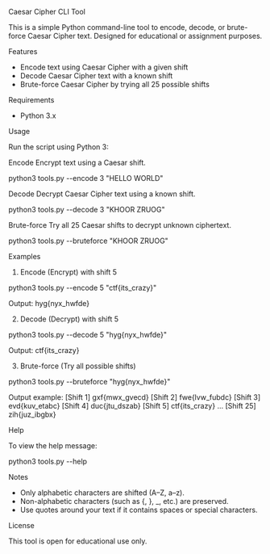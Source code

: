 Caesar Cipher CLI Tool

This is a simple Python command-line tool to encode, decode, or brute-force Caesar Cipher text. Designed for educational or assignment purposes.

Features

- Encode text using Caesar Cipher with a given shift
- Decode Caesar Cipher text with a known shift
- Brute-force Caesar Cipher by trying all 25 possible shifts

Requirements

- Python 3.x

Usage

Run the script using Python 3:

Encode
Encrypt text using a Caesar shift.

python3 tools.py --encode 3 "HELLO WORLD"

Decode
Decrypt Caesar Cipher text using a known shift.

python3 tools.py --decode 3 "KHOOR ZRUOG"

Brute-force
Try all 25 Caesar shifts to decrypt unknown ciphertext.

python3 tools.py --bruteforce "KHOOR ZRUOG"

Examples

1. Encode (Encrypt) with shift 5

python3 tools.py --encode 5 "ctf{its_crazy}"

Output:
hyg{nyx_hwfde}

2. Decode (Decrypt) with shift 5

python3 tools.py --decode 5 "hyg{nyx_hwfde}"

Output:
ctf{its_crazy}

3. Brute-force (Try all possible shifts)

python3 tools.py --bruteforce "hyg{nyx_hwfde}"

Output example:
[Shift  1] gxf{mwx_gvecd}
[Shift  2] fwe{lvw_fubdc}
[Shift  3] evd{kuv_etabc}
[Shift  4] duc{jtu_dszab}
[Shift  5] ctf{its_crazy}
...
[Shift 25] zih{juz_ibgbx}

Help

To view the help message:

python3 tools.py --help

Notes

- Only alphabetic characters are shifted (A–Z, a–z).
- Non-alphabetic characters (such as {, }, _, etc.) are preserved.
- Use quotes around your text if it contains spaces or special characters.

License

This tool is open for educational use only.

